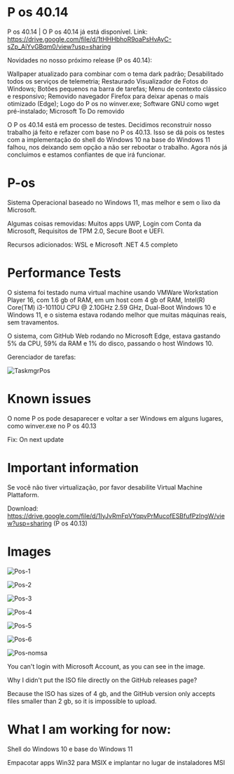 # P os 40.14

P os 40.14 | O P os 40.14 já está disponível. Link: https://drive.google.com/file/d/1tHHHbhoR9oaPsHvAyC-sZp_AiYvGBqm0/view?usp=sharing

Novidades no nosso próximo release (P os 40.14):

Wallpaper atualizado para combinar com o tema dark padrão; Desabilitado todos os serviços de telemetria; Restaurado Visualizador de Fotos do Windows; Botões pequenos na barra de tarefas; Menu de contexto clássico e responsivo; Removido navegador Firefox para deixar apenas o mais otimizado (Edge); Logo do P os no winver.exe; Software GNU como wget pré-instalado; Microsoft To Do removido

O P os 40.14 está em processo de testes. Decidimos reconstruir nosso trabalho já feito e refazer com base no P os 40.13. Isso se dá pois os testes com a implementação do shell do Windows 10 na base do Windows 11 falhou, nos deixando sem opção a não ser rebootar o trabalho. Agora nós já concluimos e estamos confiantes de que irá funcionar.

# P-os
Sistema Operacional baseado no Windows 11, mas melhor e sem o lixo da Microsoft.

Algumas coisas removidas: Muitos apps UWP, Login com Conta da Microsoft, Requisitos de TPM 2.0, Secure Boot e UEFI.

Recursos adicionados: WSL e Microsoft .NET 4.5 completo

# Performance Tests
O sistema foi testado numa virtual machine usando VMWare Workstation Player 16, com 1.6 gb of RAM, em um host com 4 gb of RAM, Intel(R) Core(TM) i3-10110U CPU @ 2.10GHz   2.59 GHz, Dual-Boot Windows 10 e Windows 11, e o sistema estava rodando melhor que muitas máquinas reais, sem travamentos.

O sistema, com GitHub Web rodando no Microsoft Edge, estava gastando 5% da CPU, 59% da RAM e 1% do disco, passando o host Windows 10.

Gerenciador de tarefas: 

![TaskmgrPos](https://user-images.githubusercontent.com/78425126/133113160-d595fbb0-c76b-47dc-8aef-cbfc322fdb0d.PNG)


# Known issues

O nome P os pode desaparecer e voltar a ser Windows em alguns lugares, como winver.exe no P os 40.13

Fix: On next update

# Important information

Se você não tiver virtualização, por favor desabilite Virtual Machine Plattaform.

Download: https://drive.google.com/file/d/1IyJvRmFpVYqpvPrMucofESBfufPzlngW/view?usp=sharing (P os 40.13)
# Images

![Pos-1](https://user-images.githubusercontent.com/78425126/133007541-928567ce-7bd4-433f-ad41-15025eaad197.PNG)

![Pos-2](https://user-images.githubusercontent.com/78425126/133007555-9d951a22-5c55-4aec-9251-7e33468bce5b.PNG)

![Pos-3](https://user-images.githubusercontent.com/78425126/133007567-0b9ef443-58e1-48a4-bde9-7609417acf83.PNG)

![Pos-4](https://user-images.githubusercontent.com/78425126/133007576-e82e02a4-c5e9-4e47-a36b-b8d8c4a7b2eb.PNG)

![Pos-5](https://user-images.githubusercontent.com/78425126/133007586-af417c5f-db2a-45c6-bf0c-cbed83376284.PNG)

![Pos-6](https://user-images.githubusercontent.com/78425126/133007592-9ba71ce8-9387-4468-ae8f-65e8429d9a0f.PNG)

![Pos-nomsa](https://user-images.githubusercontent.com/78425126/133007609-1e7e2791-6220-4a22-8af3-76756e77dc8e.PNG)

You can't login with Microsoft Account, as you can see in the image.

Why I didn't put the ISO file directly on the GitHub releases page?

Because the ISO has sizes of 4 gb, and the GitHub version only accepts files smaller than 2 gb, so it is impossible to upload.


# What I am working for now:

Shell do Windows 10 e base do Windows 11

Empacotar apps Win32 para MSIX e implantar no lugar de instaladores MSI
